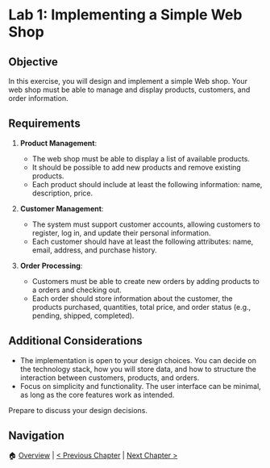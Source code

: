 # Lab 1: Implementing a Simple Web Shop

## Objective

In this exercise, you will design and implement a simple Web shop. Your web
shop must be able to manage and display products, customers, and order
information.

## Requirements

1. **Product Management**:

   - The web shop must be able to display a list of available products.
   - It should be possible to add new products and remove existing products.
   - Each product should include at least the following information: name,
     description, price.

2. **Customer Management**:

   - The system must support customer accounts, allowing customers to register,
     log in, and update their personal information.
   - Each customer should have at least the following attributes: name, email,
     address, and purchase history.

3. **Order Processing**:
   - Customers must be able to create new orders by adding products to a
     orders and checking out.
   - Each order should store information about the customer, the products
     purchased, quantities, total price, and order status (e.g., pending,
     shipped, completed).

## Additional Considerations

- The implementation is open to your design choices. You can decide on the
  technology stack, how you will store data, and how to structure the interaction
  between customers, products, and orders.
- Focus on simplicity and functionality. The user interface can be minimal, as
  long as the core features work as intended.

Prepare to discuss your design decisions.

## Navigation

🏠 [Overview](../README.md) | [< Previous Chapter](./mini-erp.md) | [Next Chapter >](./file-transfer.md)
